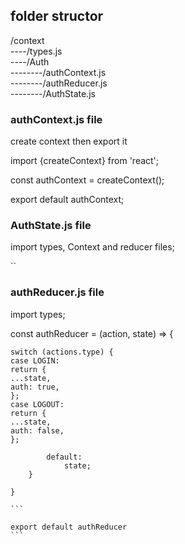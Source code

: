 ## folder structor

/context  
----/types.js  
----/Auth  
--------/authContext.js  
--------/authReducer.js  
--------/AuthState.js

### authContext.js file

create context then export it

import {createContext} from 'react';

const authContext = createContext();

export default authContext;

### AuthState.js file

import types, Context and reducer files;

``

### authReducer.js file

import types;

const authReducer = (action, state) => {

````
switch (actions.type) {
case LOGIN:
return {
...state,
auth: true,
};
case LOGOUT:
return {
...state,
auth: false,
};

    	default:
    		state;
    }

}

```

export default authReducer
```
````
